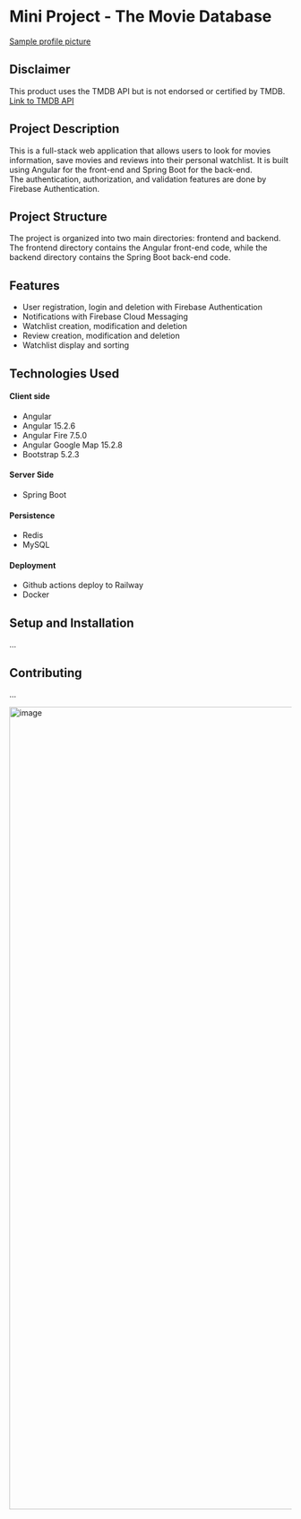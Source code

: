 # Mini Project - The Movie Database

[Sample profile picture](https://jhtan.sgp1.digitaloceanspaces.com/myobjects/ecce1557)

## Disclaimer
This product uses the TMDB API but is not endorsed or certified by TMDB.<br>
[Link to TMDB API](https://developers.themoviedb.org/3)

## Project Description
This is a full-stack web application that allows users to look for movies information, save movies and reviews into their personal watchlist. It is built using Angular for the front-end and Spring Boot for the back-end.<br>
The authentication, authorization, and validation features are done by Firebase Authentication.

## Project Structure
The project is organized into two main directories: frontend and backend. The frontend directory contains the Angular front-end code, while the backend directory contains the Spring Boot back-end code.

## Features
* User registration, login and deletion with Firebase Authentication
* Notifications with Firebase Cloud Messaging
* Watchlist creation, modification and deletion
* Review creation, modification and deletion
* Watchlist display and sorting

## Technologies Used
#### Client side
* Angular
* Angular 15.2.6
* Angular Fire 7.5.0
* Angular Google Map 15.2.8
* Bootstrap 5.2.3

#### Server Side
* Spring Boot

#### Persistence
* Redis
* MySQL

#### Deployment
* Github actions deploy to Railway
* Docker

## Setup and Installation
...

## Contributing
...

<img width="1432" alt="image" src="https://github.com/jiaherngtan/mini_project_ii/assets/87298876/1b20a3eb-9241-46b6-95c0-fcf939ef8292">
